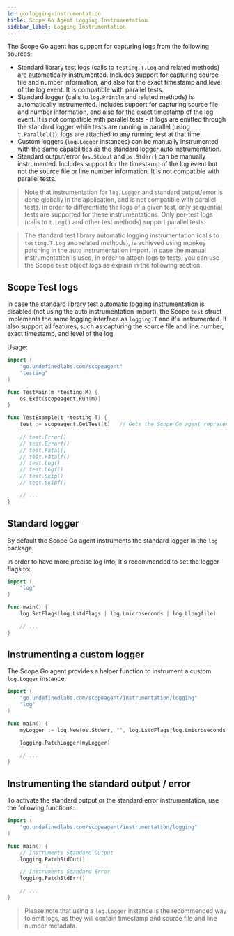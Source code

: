 ```yaml
---
id: go-logging-instrumentation
title: Scope Go Agent Logging Instrumentation
sidebar_label: Logging Instrumentation
---
```


The Scope Go agent has support for capturing logs from the following sources:

- Standard library test logs (calls to `testing.T.Log` and related methods) are automatically instrumented. Includes support for capturing source file and number information, and also for the exact timestamp and level of the log event. It is compatible with parallel tests.
- Standard logger (calls to `log.Println` and related methods) is automatically instrumented. Includes support for capturing source file and number information, and also for the exact timestamp of the log event. It is not compatible with parallel tests - if logs are emitted through the standard logger while tests are running in parallel (using `t.Parallel()`), logs are attached to any running test at that time.
- Custom loggers (`log.Logger` instances) can be manually instrumented with the same capabilities as the standard logger auto instrumentation.
- Standard output/error (`os.Stdout` and `os.Stderr`) can be manually instrumented. Includes support for the timestamp of the log event but not the source file or line number information. It is not compatible with parallel tests.

> Note that instrumentation for `log.Logger` and standard output/error is done globally in the application, and is not compatible with parallel tests. In order to differentiate the logs of a given test, only sequential tests are supported for these instrumentations. Only per-test logs (calls to `t.Log()` and other test methods) support parallel tests.

> The standard test library automatic logging instrumentation (calls to `testing.T.Log` and related methods), is achieved using monkey patching in the auto instrumentation import. In case the manual instrumentation is used, in order to attach logs to tests, you can use the Scope `test` object logs as explain in the following section.

## Scope Test logs

In case the standard library test automatic logging instrumentation is disabled (not using the auto instrumentation import), the Scope `test` struct implements the same logging interface as `logging.T` and it's instrumented. It also support all features, such as capturing the source file and line number, exact timestamp, and level of the log.

Usage:

```go
import (
    "go.undefinedlabs.com/scopeagent"
    "testing"
)

func TestMain(m *testing.M) {
    os.Exit(scopeagent.Run(m))
}

func TestExample(t *testing.T) {
    test := scopeagent.GetTest(t)   // Gets the Scope Go agent representation of test `t`
    
    // test.Error()
    // test.Errorf()
    // test.Fatal()
    // test.Fatalf()
    // test.Log()
    // test.Logf()
    // test.Skip()
    // test.Skipf()

    // ...	
}
```


## Standard logger

By default the Scope Go agent instruments the standard logger in the `log` package.

In order to have more precise log info, it's recommended to set the logger flags to:

```go
import (
    "log"
)

func main() {
    log.SetFlags(log.LstdFlags | log.Lmicroseconds | log.Llongfile)

    // ...
}
```


## Instrumenting a custom logger

The Scope Go agent provides a helper function to instrument a custom `log.Logger` instance:

```go
import (
    "go.undefinedlabs.com/scopeagent/instrumentation/logging"
    "log"
)

func main() {
    myLogger := log.New(os.Stderr, "", log.LstdFlags|log.Lmicroseconds|log.Llongfile)

    logging.PatchLogger(myLogger)

    // ...
}
```


## Instrumenting the standard output / error


To activate the standard output or the standard error instrumentation, use the following functions:


```go
import (
    "go.undefinedlabs.com/scopeagent/instrumentation/logging"
)

func main() {
    // Instruments Standard Output
    logging.PatchStdOut()

    // Instruments Standard Error
    logging.PatchStdErr()

    // ...
}
```

> Please note that using a `log.Logger` instance is the recommended way to emit logs, as they will contain timestamp and source file and line number metadata.
